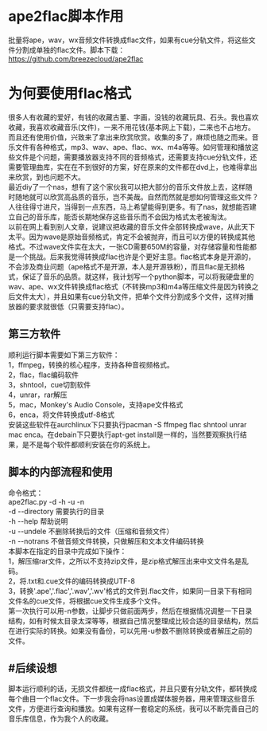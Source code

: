 ape2flac脚本作用<br>
======

  批量将ape，wav，wx音频文件转换成flac文件，如果有cue分轨文件，将这些文件分割成单独的flac文件。脚本下载：https://github.com/breezecloud/ape2flac<br>

为何要使用flac格式<br>
======

  很多人有收藏的爱好，有钱的收藏古董、字画，没钱的收藏玩具、石头。我也喜欢收藏，我喜欢收藏音乐(文件)，一来不用花钱(基本网上下载)，二来也不占地方。而且还有使用价值，兴致来了拿出来欣赏欣赏。收集的多了，麻烦也随之而来。音乐文件有各种格式，mp3、wav、ape、flac、wx、m4a等等。如何管理和播放这些文件是个问题，需要播放器支持不同的音频格式，还需要支持cue分轨文件，还需要管理曲库，实在在不到很好的方案，好在原来的文件都在dvd上，也难得拿出来欣赏，到也问题不大。  
  最近diy了一个nas，想有了这个家伙我可以把大部分的音乐文件放上去，这样随时随地就可以欣赏高品质的音乐，岂不美哉。自然而然就是想如何管理这些文件？人往往得寸进尺，当得到一点东西，马上希望能得到更多。有了nas，就想能否建立自己的音乐库，能否长期地保存这些音乐而不会因为格式太老被淘汰。  
  以前在网上看到别人文章，说建议把收藏的音乐文件全部转换成wave，从此天下太平。因为wave是原始音频格式，肯定不会被抛弃，而且可以方便的转换成其他格式。不过wave文件实在太大，一张CD需要650M的容量，对存储容量和性能都是一个挑战。后来我觉得转换成flac也许是个更好主意。flac格式本身是开源的，不会涉及商业问题（ape格式不是开源，本人是开源铁粉），而且flac是无损格式，保证了音乐的品质。就这样，我计划写一个python脚本，可以将我硬盘里的wav、ape、wx文件转换成flac格式（不转换mp3和m4a等压缩文件是因为转换之后文件太大），并且如果有cue分轨文件，把单个文件分割成多个文件，这样对播放器的要求就很低（只需要支持flac）。<br>

第三方软件<br>
---

顺利运行脚本需要如下第三方软件：  
1，ffmpeg，转换的核心程序，支持各种音视频格式。  
2，flac，flac编码软件  
3，shntool，cue切割软件  
4，unrar，rar解压  
5，mac，Monkey's Audio Console，支持ape文件格式  
6，enca，将文件转换成utf-8格式  
安装这些软件在aurchlinux下只要执行pacman -S ffmpeg flac shntool unrar mac enca。在debain下只要执行apt-get install是一样的，当然要观察执行结果，是不是每个软件都顺利安装在你的系统上。<br>

脚本的内部流程和使用<br>
---

命令格式：  
ape2flac.py -d <directory> -h -u -n  
-d --directory 需要执行的目录  
-h --help 帮助说明  
-u --undele 不删除转换后的文件（压缩和音频文件）  
-n --notrans 不做音频文件转换，只做解压和文本文件编码转换  
本脚本在指定的目录中完成如下操作：  
1，解压缩rar文件，之所以不支持zip文件，是zip格式解压出来中文文件名是乱码。  
2，将.txt和.cue文件的编码转换成UTF-8  
3，转换'.ape','.flac','.wav','.wv'格式的文件到.flac文件，如果同一目录下有相同文件名的cue文件，将根据cue文件生成多个文件。  
第一次执行可以用-n参数，让脚步只做前面两步，然后在根据情况调整一下目录结构，如有时候太目录太深等等，根据自己情况整理成比较合适的目录结构，然后在进行实际的转换。如果没有备份，可以先用-u参数不删除转换或者解压之前的文件。<br>  
	
#后续设想<br>
---

脚本运行顺利的话，无损文件都统一成flac格式，并且只要有分轨文件，都转换成每个曲目一个flac文件。下一步我会将nas设置成媒体服务器，用来管理这些音乐文件，方便进行查询和播放。如果有这样一套稳定的系统，我可以不断完善自己的音乐库信息，作为我个人的收藏。  
